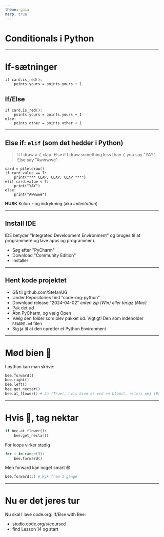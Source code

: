 ```yaml
---
theme: gaia
marp: true
---
```


# Conditionals i Python

---

# If-sætninger

```
if card.is_red():
    points.yours = points.yours + 1
```
## If/Else

```
if card.is_red():
    points.yours = points.yours + 1
else:
    points.other = points.other + 1
```

---

## Else if: `elif` (som det hedder i Python)




> If I draw a 7, clap.
> Else if I draw something less than 7, you say "YAY".
> Else say "Awwwwe".


```
card = pile.draw()
if card.value == 7:
    print("*** CLAP, CLAP, CLAP ***")
elif card.value < 7:
    print("YAY")
else:
    print("Awwwwe")
```

**HUSK** Kolon `:` og indrykning (aka *indentation*)

---

## Install IDE

IDE betyder "Integrated Development Environment" og bruges til at programmere og lave apps og programmer i.

- Søg efter "PyCharm"
- Download "Community Edition"
- Installer

---

## Hent kode projektet

- Gå til github.com/StefanUG
- Under Repositories find "code-org-python"
- Download release "2024-04-02" *enten zip (Win) eller tar.gz (Mac)*
- Pak det ud
- Åbn PyCharm, og vælg Open
- Vælg den folder som blev pakket ud. Vigtigt! Den som indeholder `README.md` filen
- Sig ja til at den opretter et Python Environment


--- 

# Mød bien 🐝

I python kan man skrive:

```python
bee.forward()
bee.right()
bee.left()
bee.get_nectar()
bee.at_flower() # Ja (True), hvis bien er ved en blomst, ellers nej (False)
```

--- 

# Hvis 🌺, tag nektar

```python
if bee.at_flower():
    bee.get_nectar()
```

For loops virker stadig

```python
for i in range(3):
    bee.forward()
```

Men forward kan noget smart 😎

```python
bee.forward(3) # Ryk frem 3 gange
```
---

# Nu er det jeres tur

Nu skal I lave code.org: If/Else with Bee:

- studio.code.org/s/coursed
- find Lesson 14 og start

